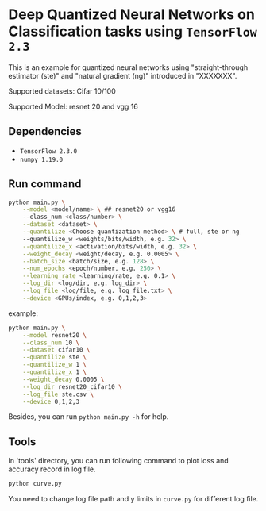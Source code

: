 # Deep Quantized Neural Networks on Classification tasks using `TensorFlow 2.3`

This is an example for quantized neural networks using "straight-through estimator (ste)" and "natural gradient (ng)" introduced in "XXXXXXX". 



Supported datasets: Cifar 10/100

Supported Model: resnet 20 and vgg 16



## Dependencies

- `TensorFlow 2.3.0`
- `numpy 1.19.0`



## Run command

```sh
python main.py \
	--model <model/name> \ ## resnet20 or vgg16
	--class_num <class/number> \
	--dataset <dataset> \
	--quantilize <Choose quantization method> \ # full, ste or ng
	--quantilize_w <weights/bits/width, e.g. 32> \
	--quantilize_x <activation/bits/width, e.g. 32> \
	--weight_decay <weight/decay, e.g. 0.0005> \
	--batch_size <batch/size, e.g. 128> \
	--num_epochs <epoch/number, e.g. 250> \
	--learning_rate <learning/rate, e.g. 0.1> \
	--log_dir <log/dir, e.g. log_dir> \
	--log_file <log/file, e.g. log_file.txt> \
	--device <GPUs/index, e.g. 0,1,2,3>
```

example: 

```sh
python main.py \
	--model resnet20 \
	--class_num 10 \
	--dataset cifar10 \
	--quantilize ste \
	--quantilize_w 1 \
	--quantilize_x 1 \
	--weight_decay 0.0005 \
	--log_dir resnet20_cifar10 \
	--log_file ste.csv \
	--device 0,1,2,3
```

Besides, you can run `python main.py -h` for help. 



## Tools

In 'tools' directory, you can run following command to plot loss and accuracy record in log file.

```sh
python curve.py
```

You need to change log file path and y limits in `curve.py` for different log file. 